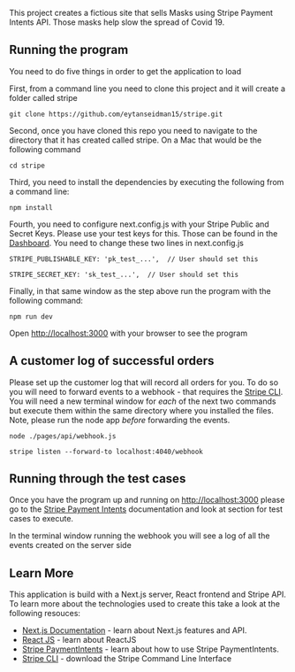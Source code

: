 This project creates a fictious site that sells Masks using Stripe Payment Intents API. Those masks help slow the spread of Covid 19.

## Running the program

You need to do five things in order to get the application to load

First, from a command line you need to clone this project and it will create a folder called stripe

```git clone https://github.com/eytanseidman15/stripe.git```

Second, once you have cloned this repo you need to navigate to the directory that it has created called stripe. On a Mac that would be the following command

```cd stripe```

Third, you need to install the dependencies by executing the following from a command line:

```npm install```

Fourth, you need to configure next.config.js with your Stripe Public and Secret Keys. Please use your test keys for this. Those can be found in the [Dashboard](https://dashboard.stripe.com/test/apikeys). You need to change these two lines in next.config.js

 ```STRIPE_PUBLISHABLE_KEY: 'pk_test_...',  // User should set this```
 
 ```STRIPE_SECRET_KEY: 'sk_test_...',  // User should set this```

Finally, in that same window as the step above run the program with the following command:

```npm run dev```

Open [http://localhost:3000](http://localhost:3000) with your browser to see the program

## A customer log of successful orders
Please set up the customer log that will record all orders for you. To do so you will need to forward events to a webhook - that requires the [Stripe CLI](https://stripe.com/docs/stripe-cli). You will need a new terminal window for *each* of the next two commands but execute them within the same directory where you installed the files. Note, please run the node app *before* forwarding the events.

```node ./pages/api/webhook.js```

```stripe listen --forward-to localhost:4040/webhook```


## Running through the test cases
Once you have the program up and running on [http://localhost:3000](http://localhost:3000) please go to the [Stripe Payment Intents](https://stripe.com/docs/payments/accept-a-payment) documentation and look at section for test cases to execute.

In the terminal window running the webhook you will see a log of all the events created on the server side

## Learn More
This application is build with a Next.js server, React frontend and Stripe API. To learn more about the technologies used to create this take a look at the following resouces:

- [Next.js Documentation](https://nextjs.org/docs) - learn about Next.js features and API.
- [React JS](https://reactjs.org/tutorial/tutorial.html) - learn about ReactJS
- [Stripe PaymentIntents](https://stripe.com/docs/payments/accept-a-payment) - learn about how to use Stripe PaymentIntents.
- [Stripe CLI](https://stripe.com/docs/stripe-cli) - download the Stripe Command Line Interface
